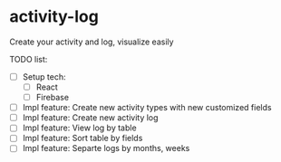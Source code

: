 # activity-log
Create your activity and log, visualize easily

TODO list:
- [ ] Setup tech:
  - [ ] React
  - [ ] Firebase
- [ ] Impl feature: Create new activity types with new customized fields
- [ ] Impl feature: Create new activity log
- [ ] Impl feature: View log by table
- [ ] Impl feature: Sort table by fields
- [ ] Impl feature: Separte logs by months, weeks